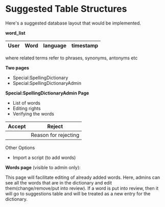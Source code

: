 
**Suggested Table Structures**
=========================

Here's a suggested database layout that would be implemented. 


**word_list**

| User | Word | language | timestamp |
|------|------|----------|-----------|

where related terms refer to phrases, synonyms, antonyms etc


**Two pages**
- Special:SpellingDictionary
- Special:SpellingDictionaryAdmin



**Special:SpellingDictionaryAdmin Page**

- List of words
- Editing rights
- Verifying the words

| Accept | Reject               |
|--------|----------------------|
|        | Reason for rejecting |


Other Options
- Import a script (to add words)



**Words page** (visible to admin only):

This page will facilitate editing of already added words. Here, admins can see all the words that are in the dictionary and edit them(change/remove/put into review). 
If a word is put into review, then it will go to suggestions table and will be treated as a new entry for the dictionary.
